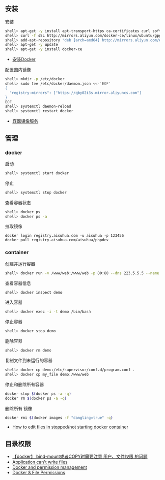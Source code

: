 ## 安装

安装

```sh
shell> apt-get -y install apt-transport-https ca-certificates curl software-properties-common
shell> curl -f sSL http://mirrors.aliyun.com/docker-ce/linux/ubuntu/gpg| sudo apt-key add -
shell> add-apt-repository "deb [arch=amd64] http://mirrors.aliyun.com/docker-ce/linux/ubuntu $(lsb_release -cs) stable"
shell> apt-get -y update
shell> apt-get -y install docker-ce
```

- [安装Docker](https://help.aliyun.com/document_detail/60742.html)

配置国内镜像

```sh
shell> mkdir -p /etc/docker
shell> sudo tee /etc/docker/daemon.json <<-'EOF'
{
  "registry-mirrors": ["https://qby02i3s.mirror.aliyuncs.com"]
}
EOF
shell> systemctl daemon-reload
shell> systemctl restart docker
```

- [容器镜像服务](https://cr.console.aliyun.com/)



## 管理

### docker 

启动

```sh
shell> systemctl start docker
```

停止

```sh
shell> systemctl stop docker
```

查看容器状态

```sh
shell> docker ps
shell> docker ps -a
```

拉取镜像

```
docker login registry.aisuhua.com -u aisuhua -p 123456
docker pull registry.aisuhua.com/aisuhua/phpdev
```

### container

创建并运行容器

```sh
shell> docker run -v /www/web:/www/web -p 80:80 --dns 223.5.5.5 --name demo ubuntu
```

查看容器信息

```sh
shell> docker inspect demo
```

进入容器

```sh
shell> docker exec -i -t demo /bin/bash
```

停止容器

```sh
shell> docker stop demo
```

删除容器

```sh
shell> docker rm demo
```

复制文件到未运行的容器

```sh
shell> docker cp demo:/etc/supervisor/conf.d/program.conf .
shell> docker cp my_file demo:/www/web
```

停止和删除所有容器

```sh
docker stop $(docker ps -a -q)
docker rm $(docker ps -a -q)
```

删除所有 <none> 镜像
  
```sh
docker rmi $(docker images -f "dangling=true" -q)
```

- [How to edit files in stopped/not starting docker container](https://stackoverflow.com/questions/32750748/how-to-edit-files-in-stopped-not-starting-docker-container)

## 目录权限

- [【docker】 bind-mount或者COPY时需要注意 用户、文件权限 的问题](https://segmentfault.com/a/1190000015233229)
- [Application can't write files](https://github.com/docker-library/php/issues/222)
- [Docker and permission management](https://blog.ippon.tech/docker-and-permission-management/)
- [Docker & File Permissions](https://serversforhackers.com/c/dckr-file-permissions)
